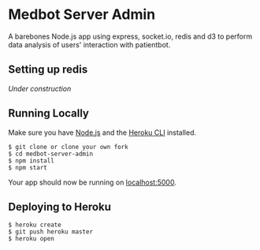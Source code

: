 # Medbot Server Admin

A barebones Node.js app using express, socket.io, redis and d3 to perform data
analysis of users' interaction with patientbot.

## Setting up redis

*Under construction*

## Running Locally

Make sure you have [Node.js](http://nodejs.org/) and the [Heroku CLI](https://cli.heroku.com/) installed.

```
$ git clone or clone your own fork
$ cd medbot-server-admin
$ npm install
$ npm start
```

Your app should now be running on [localhost:5000](http://localhost:5000/).

## Deploying to Heroku

```
$ heroku create
$ git push heroku master
$ heroku open
```
